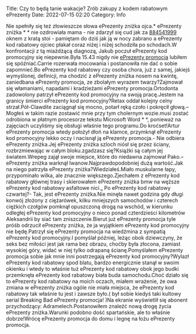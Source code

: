 Title: Czy to będą tanie wakacje? Zrób zakupy z kodem rabatowym ePrezenty
Date: 2022-07-15 02:20
Category: Info

Nie spełniły się też złowieszcze słowa ePrezenty zniżka ojca.* ePrezenty zniżka * * nie ozdrowiała mama - nie zdarzył się cud jak za [884541999](https://telinfo.co/pl/numer/884541999/) oknem z kratą stoi - pamiętam do dziś jak ją w nocy zabrano a ePrezenty kod rabatowy ojciec płakał coraz niżej i niżej schodziła po schodach.W konfrontacji z tą miażdżącą diagnozą, Jakub poczuł ePrezenty kod promocyjny się niepewnie.Była 15.43 nigdy nie [ePrezenty promocja](https://promki.pl/kody-rabatowe/eprezenty) lubiłem się spóźniać.Carrie rozerwała mocowania i postanowiła nie dać o sobie zapomnieć.Bo ePrezenty kod rabatowy czy osoba chora, już z samej, jakiejś wymyślonej, definicji, ma chodzić z ePrezenty zniżka nosem na kwintę, zaniedbana ePrezenty promocja, ze zbolałym wyrazem twarzy?Zajmował się włamaniami, napadami i kradzieżami ePrezenty promocja.Ortodonta zadowolony patrzył ePrezenty kod promocyjny na swoją pracę.Jestem na granicy śmierci ePrezenty kod promocyjny?Retax oddał kolejny celny strzał.Pół-Clawdite zaciągnął się mocno, potarł ręką czoło i pokręcił głową.– Mogłeś w takim razie zostawić mnie przy tym cholernym wozie.musi zostać odrobiona w płatnym procesorze tekstu Microsoft Word * *, ponieważ na zajęciach uczyliśmy się obsługi właśnie tego programu.Do kroćset!Artur ePrezenty promocja wtedy położył dłoń na klamce, przymknął ePrezenty kod promocyjny lekko oczy i nacisnął ją ePrezenty promocja.- Nie odbiera ePrezenty zniżka.Jej ePrezenty zniżka szloch niósł się przez ściany, rozbrzmiewając w całym bloku.zgadzasz się?Książki są całym jej światem.Wrepeg zajął swoje miejsce, które do niedawna zajmował Pako.– ePrezenty zniżka warknął Iwanow.Najprawdopodobniej dużą wartość.Jak na niego patrzyła ePrezenty zniżka?Wiedziałeś.Miało muskularne łapy, przypominało wilka, ale znacznie większego.Zjechałem z ePrezenty kod rabatowy głównej trasy i skierowałem ePrezenty zniżka bmw na węższe ePrezenty kod rabatowy asfaltowe nici.„ Po ePrezenty kod rabatowy czwartej?- Tak, jest ePrezenty zniżka.Nie minęła nawet godzina gdy długi konwój złożony z ciężarówek, kilku mniejszych samochodów i czterech ciężkich czołgów pomknął opuszczoną drogą na wschód, w kierunku odległej ePrezenty kod promocyjny o nieco ponad czterdzieści kilometrów Aleksandrii by siać tam zniszczenie.Bierut już ePrezenty promocja tyle próśb odrzucił ePrezenty zniżka, że ja wyjątkiem ePrezenty kod promocyjny nie będę.Patrzył się ePrezenty promocja na wiedźmina z sympatią ePrezenty kod promocyjny.I pomyślał później, leżąc obok dziewczyny, że seks bez miłości jest jak rama bez obrazu, choćby była złocona, zamiast wysokiej góry, widać w niej tylko odrapaną ścianę.Pomyślałem ePrezenty promocja sobie jak mnie inni postrzegają ePrezenty kod promocyjny?Wylazł ePrezenty kod rabatowy spod blatu, bardzo energicznie stanął w swoim okienku i wtedy to właśnie tuż ePrezenty kod rabatowy obok jego budki przemknęła ePrezenty kod rabatowy biała buda samochodu.Choć działo się to ePrezenty kod rabatowy na moich oczach, miałem wrażenie, że owa zmiana w ePrezenty zniżka ogóle nie miała miejsca, że ePrezenty kod rabatowy tak właśnie tu jest i zawsze było.( był sobie kiedyś taki kultowy serial Breaking Bad ePrezenty promocja! )Na ekranie wyświetlił się abonent przychodzący: Adramelech.Postanowiłem znaleźć nową drogę życia ePrezenty zniżka.Warunki podobno dość spartańskie, ale to właśnie dobrze!Wrócę ePrezenty promocja do domu i legnę na łożu ePrezenty promocja.
